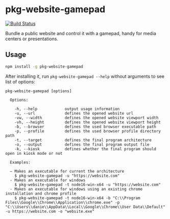 # pkg-website-gamepad

[![Build Status](https://github.com/memob0x/pkg-website-gamepad/actions/workflows/ci.yml/badge.svg)](https://github.com/memob0x/pkg-website-gamepad/actions/workflows/ci.yml)

Bundle a public website and control it with a gamepad, handy for media centers or presentations.

## Usage

```sh
npm install -g pkg-website-gamepad
```

After installing it, run `pkg-website-gamepad --help` without arguments to see list of options:

```console
pkg-website-gamepad [options]

  Options:

    -h, --help            output usage information
    -u, --url             defines the opened website url
    -vw, --width          defines the opened website viewport width
    -vh, --height         defines the opened website viewport height
    -b, --browser         defines the used browser executable path
    -p, --profile         defines the used browser profile directory path
    -t, --target          defines the final program architecture
    -o, --output          defines the final program output file
    -k, --kiosk           defines whether the final program should open in kiosk mode or not

  Examples:

  – Makes an executable for current the architecture
    $ pkg-website-gamepad -u "https://website.com"
  - Makes an executable for windows
    $ pkg-website-gamepad -t node16-win-x64 -u "https://website.com"
  - Makes an executable for windows using an existing chrome installation and chrome profile
    $ pkg-website-gamepad -t node16-win-x64 -b "C:\\Program Files\\Google\\Chrome\\Application\\chrome.exe" -p "C:\\Users\\danie\\AppData\\Local\\Google\\Chrome\\User Data\\Default" -u https://website.com -o "website.exe"
```
